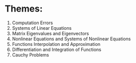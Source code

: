 # **Themes:**
1. Computation Errors
2. Systems of Linear Equations
3. Matrix Eigenvalues and Eigenvectors
4. Nonlinear Equations and Systems of Nonlinear Equations
5. Functions Interpolation and Approximation
6. Differentiation and Integration of Functions
7. Cauchy Problems
